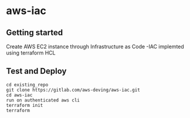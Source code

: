 # aws-iac

## Getting started

Create AWS EC2 instance through Infrastructure as Code -IAC  implemted using terraform HCL

## Test and Deploy

```
cd existing_repo
git clone https://gitlab.com/aws-deving/aws-iac.git
cd aws-iac
run on authenticated aws cli
terraform init
terraform 
```
